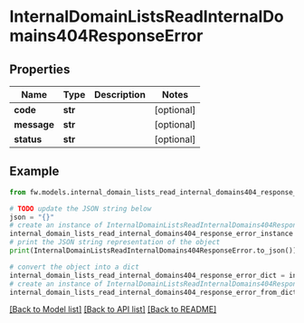 # InternalDomainListsReadInternalDomains404ResponseError


## Properties

Name | Type | Description | Notes
------------ | ------------- | ------------- | -------------
**code** | **str** |  | [optional] 
**message** | **str** |  | [optional] 
**status** | **str** |  | [optional] 

## Example

```python
from fw.models.internal_domain_lists_read_internal_domains404_response_error import InternalDomainListsReadInternalDomains404ResponseError

# TODO update the JSON string below
json = "{}"
# create an instance of InternalDomainListsReadInternalDomains404ResponseError from a JSON string
internal_domain_lists_read_internal_domains404_response_error_instance = InternalDomainListsReadInternalDomains404ResponseError.from_json(json)
# print the JSON string representation of the object
print(InternalDomainListsReadInternalDomains404ResponseError.to_json())

# convert the object into a dict
internal_domain_lists_read_internal_domains404_response_error_dict = internal_domain_lists_read_internal_domains404_response_error_instance.to_dict()
# create an instance of InternalDomainListsReadInternalDomains404ResponseError from a dict
internal_domain_lists_read_internal_domains404_response_error_from_dict = InternalDomainListsReadInternalDomains404ResponseError.from_dict(internal_domain_lists_read_internal_domains404_response_error_dict)
```
[[Back to Model list]](../README.md#documentation-for-models) [[Back to API list]](../README.md#documentation-for-api-endpoints) [[Back to README]](../README.md)


